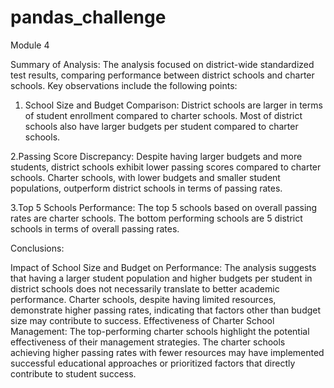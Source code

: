 # pandas_challenge
Module 4

Summary of Analysis:
The analysis focused on district-wide standardized test results, comparing performance between district schools and charter schools. Key observations include the following points:

1. School Size and Budget Comparison:
District schools are larger in terms of student enrollment compared to charter schools.
Most of district schools also have larger budgets per student compared to charter schools.

2.Passing Score Discrepancy:
Despite having larger budgets and more students, district schools exhibit lower passing scores compared to charter schools.
Charter schools, with lower budgets and smaller student populations, outperform district schools in terms of passing rates.

3.Top 5 Schools Performance:
The top 5 schools based on overall passing rates are charter schools.
The bottom performing schools are 5  district schools in terms of overall passing rates.

Conclusions:

Impact of School Size and Budget on Performance:
The analysis suggests that having a larger student population and higher budgets per student in district schools does not necessarily translate to better academic performance.
Charter schools, despite having limited resources, demonstrate higher passing rates, indicating that factors other than budget size may contribute to success.
Effectiveness of Charter School Management:
The top-performing charter schools highlight the potential effectiveness of their management strategies.
The charter schools achieving higher passing rates with fewer resources may have implemented successful educational approaches or prioritized factors that directly contribute to student success.
